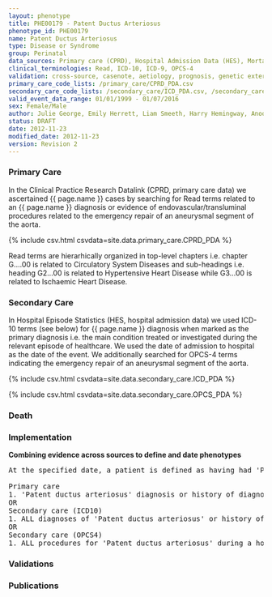 ```yaml
---
layout: phenotype
title: PHE00179 - Patent Ductus Arteriosus
phenotype_id: PHE00179
name: Patent Ductus Arteriosus
type: Disease or Syndrome
group: Perinatal 
data_sources: Primary care (CPRD), Hospital Admission Data (HES), Mortality Data (ONS)
clinical_terminologies: Read, ICD-10, ICD-9, OPCS-4
validation: cross-source, casenote, aetiology, prognosis, genetic external
primary_care_code_lists: /primary_care/CPRD_PDA.csv
secondary_care_code_lists: /secondary_care/ICD_PDA.csv, /secondary_care/OPCS_PDA.csv
valid_event_data_range: 01/01/1999 - 01/07/2016
sex: Female/Male
author: Julie George, Emily Herrett, Liam Smeeth, Harry Hemingway, Anoop Shah, Spiros Denaxas
status: DRAFT
date: 2012-11-23
modified_date: 2012-11-23
version: Revision 2
---
```


### Primary Care

In the Clinical Practice Research Datalink (CPRD, primary care data) we ascertained {{ page.name }} cases by searching for Read terms related to an {{ page.name }} diagnosis or evidence of endovascular/transluminal procedures related to the emergency repair of an aneurysmal segment of the aorta.

{% include csv.html csvdata=site.data.primary_care.CPRD_PDA %}

Read terms are hierarhically organized in top-level chapters i.e. chapter G....00 is related to Circulatory System Diseases and sub-headings i.e. heading G2...00 is related to Hypertensive Heart Disease while G3...00 is related to Ischaemic Heart Disease.

### Secondary Care

In Hospital Episode Statistics (HES, hospital admission data) we used ICD-10 terms (see below) for {{ page.name }} diagnosis when marked as the primary diagnosis i.e. the main condition treated or investigated during the relevant episode of healthcare. We used the date of admission to hospital as the date of the event. We additionally searched for OPCS-4 terms indicating the emergency repair of an aneurysmal segment of the aorta.

{% include csv.html csvdata=site.data.secondary_care.ICD_PDA %}

{% include csv.html csvdata=site.data.secondary_care.OPCS_PDA %}


### Death

### Implementation

**Combining evidence across sources to define and date phenotypes**

<pre>
At the specified date, a patient is defined as having had 'Patent ductus arteriosus' IF they meet the criteria for any of the following on or before the specified date. The earliest date on which the individual meets any of the following criteria on or before the specified date is defined as the first event date:

Primary care
1. 'Patent ductus arteriosus' diagnosis or history of diagnosis or procedure during a consultation 
OR
Secondary care (ICD10)
1. ALL diagnoses of 'Patent ductus arteriosus' or history of diagnosis during a hospitalization
OR
Secondary care (OPCS4)
1. ALL procedures for 'Patent ductus arteriosus' during a hospitalization
</pre>

### Validations

### Publications

